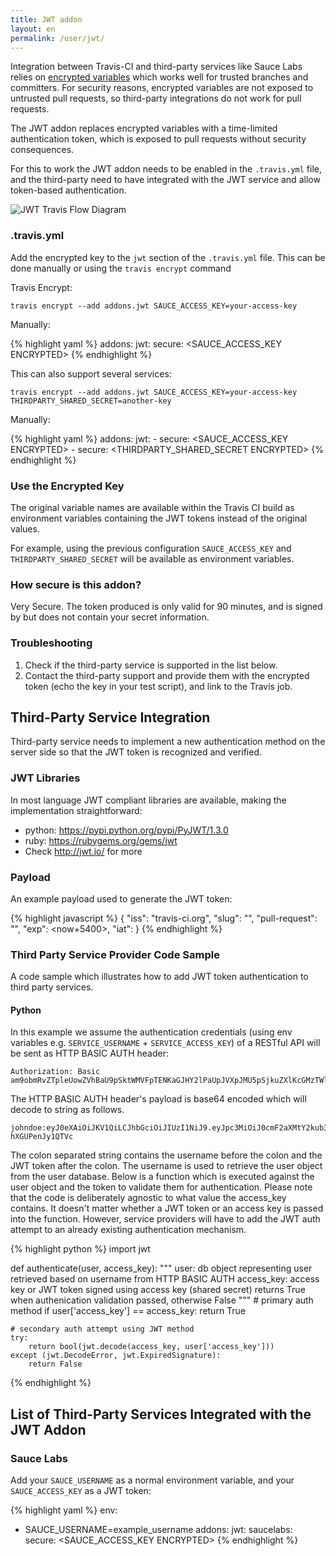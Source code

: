 ```yaml
---
title: JWT addon
layout: en
permalink: /user/jwt/
---
```


Integration between Travis-CI and third-party services like Sauce Labs relies
on [encrypted variables](http://docs.travis-ci.com/user/environment-variables/#Encrypted-Variables)
which works well for trusted branches and committers. For security reasons,
encrypted variables are not exposed to untrusted pull requests, so third-party
integrations do not work for pull requests.

The JWT addon replaces encrypted variables with a time-limited authentication
token, which is exposed to pull requests without security consequences.

For this to work the JWT addon needs to be enabled in the `.travis.yml` file,
and the third-party need to have integrated with the JWT service and allow
token-based authentication.

<img src="../images/travis_jwt.svg" alt="JWT Travis Flow Diagram">


### .travis.yml

Add the encrypted key to the `jwt` section of the `.travis.yml` file.
This can be done manually or using the `travis encrypt` command

Travis Encrypt:

`travis encrypt --add addons.jwt SAUCE_ACCESS_KEY=your-access-key`

Manually:

{% highlight yaml %}
addons:
  jwt:
     secure: <SAUCE_ACCESS_KEY ENCRYPTED>
{% endhighlight %}

This can also support several services:

`travis encrypt --add addons.jwt SAUCE_ACCESS_KEY=your-access-key THIRDPARTY_SHARED_SECRET=another-key`

Manually:

{% highlight yaml %}
addons:
  jwt:
    - secure: <SAUCE_ACCESS_KEY ENCRYPTED>
    - secure: <THIRDPARTY_SHARED_SECRET ENCRYPTED>
{% endhighlight %}

### Use the Encrypted Key

The original variable names are available within the Travis CI build as
environment variables containing the JWT tokens instead of the original values.

For example, using the previous configuration `SAUCE_ACCESS_KEY` and
`THIRDPARTY_SHARED_SECRET` will be available as environment variables.

### How secure is this addon?

Very Secure. The token produced is only valid for 90 minutes, and is signed by but does not contain your secret information.

### Troubleshooting

1. Check if the third-party service is supported in the list below.
2. Contact the third-party support and provide them with the encrypted token (echo the key in your test script), and link to the Travis job.

## Third-Party Service Integration

Third-party service needs to implement a new authentication method on the server side so that the JWT token is recognized and verified.

### JWT Libraries

In most language JWT compliant libraries are available, making the implementation straightforward:

- python: https://pypi.python.org/pypi/PyJWT/1.3.0
- ruby: https://rubygems.org/gems/jwt
- Check http://jwt.io/ for more

### Payload

An example payload used to generate the JWT token:

{% highlight javascript %}
{
  "iss": "travis-ci.org",
  "slug": "<SLUG>",
  "pull-request": "<PR>",
  "exp": <now+5400>,
  "iat": <now>
}
{% endhighlight %}

### Third Party Service Provider Code Sample 

A code sample which illustrates how to add JWT token authentication to third party services.

#### Python

In this example we assume the authentication credentials (using env variables e.g. `SERVICE_USERNAME` + `SERVICE_ACCESS_KEY`) of a RESTful API will be sent as HTTP BASIC AUTH header:

```
Authorization: Basic am9obmRvZTpleUowZVhBaU9pSktWMVFpTENKaGJHY2lPaUpJVXpJMU5pSjkuZXlKcGMzTWlPaUow\nY21GMmFYTXRZMmt1YjNKbklpd2ljMngxWnlJNkluUnlZWFpwY3kxamFTOTBjbUYyYVhNdFkya2lM\nQ0p3ZFd4c0xYSmxjWFZsYzNRaU9pSWlMQ0psZUhBaU9qVTBNREFzSW1saGRDSTZNSDAuc29RSmdI\nUjZjR05yOUxqX042eUwyTms1U1F1Zy1oWEdVUGVuSnkxUVRWYw==
```

The HTTP BASIC AUTH header's payload is base64 encoded which will decode to string as follows.

```
johndoe:eyJ0eXAiOiJKV1QiLCJhbGciOiJIUzI1NiJ9.eyJpc3MiOiJ0cmF2aXMtY2kub3JnIiwic2x1ZyI6InRyYXZpcy1jaS90cmF2aXMtY2kiLCJwdWxsLXJlcXVlc3QiOiIiLCJleHAiOjU0MDAsImlhdCI6MH0.soQJgHR6cGNr9Lj_N6yL2Nk5SQug-hXGUPenJy1QTVc
```

The colon separated string contains the username before the colon and the JWT
token after the colon. The username is used to retrieve the user object from
the user database. Below is a function which is executed against the user
object and the token to validate them for authentication. Please note that the
code is deliberately agnostic to what value the access_key contains. It doesn't
matter whether a JWT token or an access key is passed into the function.
However, service providers will have to add the JWT auth attempt to an already
existing authentication mechanism.

{% highlight python %}
import jwt

def authenticate(user, access_key):
    """
    user: db object representing user retrieved based on username from HTTP BASIC AUTH
    access_key: access key or JWT token signed using access key (shared secret)
    returns True when authenication validation passed, otherwise False
    """
    # primary auth method
    if user['access_key'] == access_key:
        return True

    # secondary auth attempt using JWT method
    try:
        return bool(jwt.decode(access_key, user['access_key']))
    except (jwt.DecodeError, jwt.ExpiredSignature):
        return False
{% endhighlight %}

## List of Third-Party Services Integrated with the JWT Addon

### Sauce Labs

Add your `SAUCE_USERNAME` as a normal environment variable, and your `SAUCE_ACCESS_KEY` as a JWT token:

{% highlight yaml %}
env:
  - SAUCE_USERNAME=example_username
addons:
  jwt:
     saucelabs:
        secure: <SAUCE_ACCESS_KEY ENCRYPTED>
{% endhighlight %}
